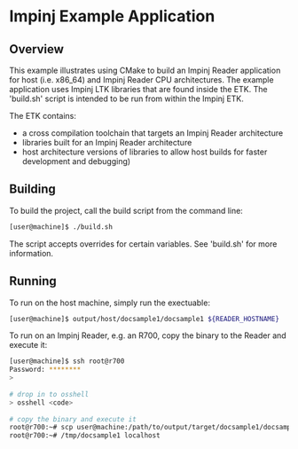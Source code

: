 # Impinj Example Application

## Overview

This example illustrates using CMake to build an Impinj Reader application for
host (i.e. x86\_64) and Impinj Reader CPU architectures.  The example
application uses Impinj LTK libraries that are found inside the ETK.  The
'build.sh' script is intended to be run from within the Impinj ETK.

The ETK contains:
  * a cross compilation toolchain that targets an Impinj Reader architecture
  * libraries built for an Impinj Reader architecture
  * host architecture versions of libraries to allow host builds for faster
    development and debugging)

## Building

To build the project, call the build script from the command line:

```bash
[user@machine]$ ./build.sh
```

The script accepts overrides for certain variables.  See 'build.sh' for more
information.

## Running

To run on the host machine, simply run the exectuable:

```bash
[user@machine]$ output/host/docsample1/docsample1 ${READER_HOSTNAME}
```

To run on an Impinj Reader, e.g. an R700, copy the binary to the Reader and
execute it:

```bash
[user@machine]$ ssh root@r700
Password: ********
>
  
# drop in to osshell
> osshell <code>
    
# copy the binary and execute it
root@r700:~# scp user@machine:/path/to/output/target/docsample1/docsample1 /tmp
root@r700:~# /tmp/docsample1 localhost
```
